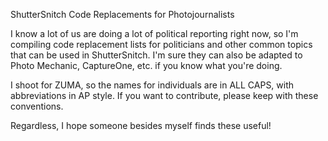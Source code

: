 ShutterSnitch Code Replacements for Photojournalists

I know a lot of us are doing a lot of political reporting right now, so I'm compiling code replacement lists for politicians and other common topics that can be used in ShutterSnitch. I'm sure they can also be adapted to Photo Mechanic, CaptureOne, etc. if you know what you're doing.

I shoot for ZUMA, so the names for individuals are in ALL CAPS, with abbreviations in AP style. If you want to contribute, please keep with these conventions.

Regardless, I hope someone besides myself finds these useful!
